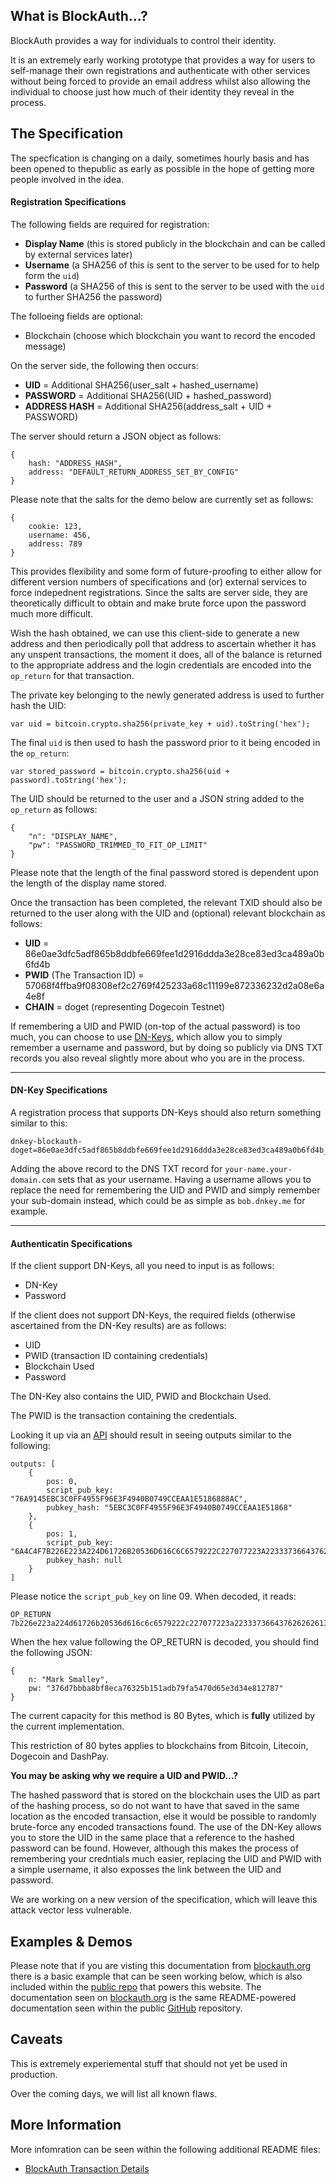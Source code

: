 ## What is BlockAuth...?

BlockAuth provides a way for individuals to control their identity.

It is an extremely early working prototype that provides a way for users to self-manage their own registrations and authenticate with other services without being forced to provide an email address whilst also allowing the individual to choose just how much of their identity they reveal in the process.

## The Specification

The specfication is changing on a daily, sometimes hourly basis and has been opened to thepublic as early as possible in the hope of getting more people involved in the idea.

#### Registration Specifications

The following fields are required for registration:

* __Display Name__ (this is stored publicly in the blockchain and can be called by external services later)
* __Username__ (a SHA256 of this is sent to the server to be used for to help form the `uid`)
* __Password__ (a SHA256 of this is sent to the server to be used with the `uid` to further SHA256 the password)

The folloeing fields are optional:

* Blockchain (choose which blockchain you want to record the encoded message)

On the server side, the following then occurs:

* __UID__ = Additional SHA256(user_salt + hashed_username)
* __PASSWORD__ = Additional SHA256(UID + hashed_password)
* __ADDRESS HASH__ = Additional SHA256(address_salt + UID + PASSWORD)

The server should return a JSON object as follows:

<!--pre-javascript-->
```
{
    hash: "ADDRESS_HASH",
    address: "DEFAULT_RETURN_ADDRESS_SET_BY_CONFIG"
}
```

Please note that the salts for the demo below are currently set as follows:

<!--pre-javascript-->
```
{
    cookie: 123,
    username: 456,
    address: 789
}
```

This provides flexibility and some form of future-proofing to either allow for different version numbers of specifications and (or) external services to force indepednent registrations. Since the salts are server side, they are theoretically difficult to obtain and make brute force upon the password much more difficult.

Wish the hash obtained, we can use this client-side to generate a new address and then periodically poll that address to ascertain whether it has any unspent transactions, the moment it does, all of the balance is returned to the appropriate address and the login credentials are encoded into the `op_return` for that transaction.

The private key belonging to the newly generated address is used to further hash the UID:

<!--pre-javascript-->
```
var uid = bitcoin.crypto.sha256(private_key + uid).toString('hex');
```

The final `uid` is then used to hash the password prior to it being encoded in the `op_return`:

<!--pre-javascript-->
```
var stored_password = bitcoin.crypto.sha256(uid + password).toString('hex');
```

The UID should be returned to the user and a JSON string added to the `op_return` as follows:

<!--pre-javascript-->
```
{
    "n": "DISPLAY_NAME",
    "pw": "PASSWORD_TRIMMED_TO_FIT_OP_LIMIT"
}
```

Please note that the length of the final password stored is dependent upon the length of the display name stored.

Once the transaction has been completed, the relevant TXID should also be returned to the user along with the UID and (optional) relevant blockchain as follows:

* __UID__ = 86e0ae3dfc5adf865b8ddbfe669fee1d2916ddda3e28ce83ed3ca489a0b6fd4b
* __PWID__ (The Transaction ID) = 57068f4ffba9f08308ef2c2769f425233a68c11199e872336232d2a08e6a4e8f
* __CHAIN__ = doget (representing Dogecoin Testnet)

If remembering a UID and PWID (on-top of the actual password) is too much, you can choose to use [DN-Keys](http://dnkey.org), which allow you to simply remember a username and password, but by doing so publicly via DNS TXT records you also reveal slightly more about who you are in the process.

-----

#### DN-Key Specifications

A registration process that supports DN-Keys should also return something similar to this:

<!--pre-html-->
```
dnkey-blockauth-doget=86e0ae3dfc5adf865b8ddbfe669fee1d2916ddda3e28ce83ed3ca489a0b6fd4b_57068f4ffba9f08308ef2c2769f425233a68c11199e872336232d2a08e6a4e8f
```

Adding the above record to the DNS TXT record for `your-name.your-domain.com` sets that as your username. Having a username allows you to replace the need for remembering the UID and PWID and simply remember your sub-domain instead, which could be as simple as `bob.dnkey.me` for example.

-----

#### Authenticatin Specifications

If the client support DN-Keys, all you need to input is as follows:

* DN-Key
* Password

If the client does not support DN-Keys, the required fields (otherwise ascertained from the DN-Key results) are as follows:

* UID
* PWID (transaction ID containing credentials)
* Blockchain Used
* Password

The DN-Key also contains the UID, PWID and Blockchain Used.

The PWID is the transaction containing the credentials.

Looking it up via an [API](http://api.blockstrap.com/v0/doget/transaction/id/57068f4ffba9f08308ef2c2728f425233a68c11199e872336232d2a08e6a4e8f?showtxnio=1&prettyprint=1) should result in seeing outputs similar to the following:

<!--pre-javascript-->
```
outputs: [
    {
        pos: 0,
        script_pub_key: "76A9145EBC3C0FF4955F96E3F4940B0749CCEAA1E5186888AC",
        pubkey_hash: "5EBC3C0FF4955F96E3F4940B0749CCEAA1E51868"
    },
    {
        pos: 1,
        script_pub_key: "6A4C4F7B226E223A224D61726B20536D616C6C6579222C227077223A22333736643762626261386266386563613736333235623135316164623739666135343730643635653364333465383132373837227D",
        pubkey_hash: null
    }
]
```

Please notice the `script_pub_key` on line 09. When decoded, it reads:

<!--pre-html-->
```
OP_RETURN 7b226e223a224d61726b20536d616c6c6579222c227077223a22333736643762626261386266386563613736333235623135316164623739666135343730643635653364333465383132373837227d
```

When the hex value following the OP_RETURN is decoded, you should find the following JSON:

<!--pre-javascript-->
```
{
    n: "Mark Smalley",
    pw: "376d7bbba8bf8eca76325b151adb79fa5470d65e3d34e812787"
}
```

The current capacity for this method is 80 Bytes, which is __fully__ utilized by the current implementation.

This restriction of 80 bytes applies to blockchains from Bitcoin, Litecoin, Dogecoin and DashPay.

__You may be asking why we require a UID and PWID...?__

The hashed password that is stored on the blockchain uses the UID as part of the hashing process, so do not want to have that saved in the same location as the encoded transaction, else it would be possible to randomly brute-force any encoded transactions found. The use of the DN-Key allows you to store the UID in the same place that a reference to the hashed password can be found. However, although this makes the process of remembering your credntials much easier, replacing the UID and PWID with a simple username, it also exposses the link between the UID and password.

We are working on a new version of the specification, which will leave this attack vector less vulnerable.

## Examples & Demos

Please note that if you are visting this documentation from [blockauth.org](http://blockauth.org) there is a basic example that can be seen working below, which is also included within the [public repo](https://github.com/Neuroware-IO/blockauth) that powers this website. The documentation seen on [blockauth.org](http:/blockauth.org) is the same README-powered documentation seen within the public [GitHub](https://github.com/Neuroware-IO/blockauth) repository.

## Caveats

This is extremely experiemental stuff that should not yet be used in production.

Over the coming days, we will list all known flaws.

## More Information

More infomration can be seen within the following additional README files:

* [BlockAuth Transaction Details](https://github.com/Neuroware-IO/blockauth/blob/master/docs/blockauth-tx-details.md)